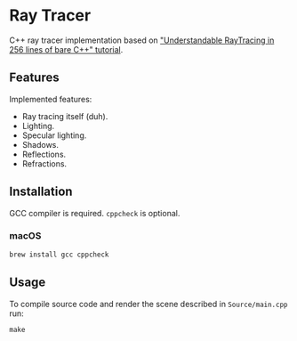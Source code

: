 # Ray Tracer

C++ ray tracer implementation based on ["Understandable RayTracing in 256 lines of bare C++" tutorial](https://github.com/ssloy/tinyraytracer/wiki/Part-1:-understandable-raytracing).

## Features

Implemented features:

- Ray tracing itself (duh).
- Lighting.
- Specular lighting.
- Shadows.
- Reflections.
- Refractions.

## Installation

GCC compiler is required. `cppcheck` is optional.

### macOS

```bash
brew install gcc cppcheck
```

## Usage

To compile source code and render the scene described in `Source/main.cpp` run:

```
make
```
